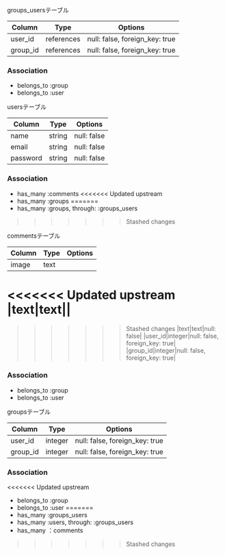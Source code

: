 groups_usersテーブル

|Column|Type|Options|
|------|----|-------|
|user_id|references|null: false, foreign_key: true|
|group_id|references|null: false, foreign_key: true|

### Association
- belongs_to :group
- belongs_to :user

usersテーブル

|Column|Type|Options|
|------|----|-------|
|name|string|null: false|
|email|string|null: false|
|password|string|null: false|


### Association
- has_many :comments
<<<<<<< Updated upstream
- has_many :groups
=======
- has_many :groups, through: :groups_users
>>>>>>> Stashed changes

commentsテーブル

|Column|Type|Options|
|------|----|-------|
|image|text||
<<<<<<< Updated upstream
|text|text||
=======
>>>>>>> Stashed changes
|text|text|null: false|
|user_id|integer|null: false, foreign_key: true|
|group_id|integer|null: false, foreign_key: true|

### Association
- belongs_to :group
- belongs_to :user

groupsテーブル

|Column|Type|Options|
|------|----|-------|
|user_id|integer|null: false, foreign_key: true|
|group_id|integer|null: false, foreign_key: true|

### Association
<<<<<<< Updated upstream
- belongs_to :group
- belongs_to :user
=======
- has_many :groups_users
- has_many :users, through: :groups_users
- has_many ：comments
>>>>>>> Stashed changes
